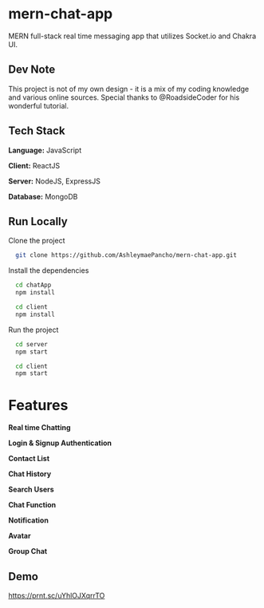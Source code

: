 # mern-chat-app

MERN full-stack real time messaging app that utilizes Socket.io and Chakra UI.

## Dev Note

This project is not of my own design - it is a mix of my coding knowledge and various online sources. Special thanks to @RoadsideCoder for his wonderful tutorial.

## Tech Stack

**Language:** JavaScript

**Client:** ReactJS

**Server:** NodeJS, ExpressJS

**Database:** MongoDB

## Run Locally

Clone the project

```bash
  git clone https://github.com/AshleymaePancho/mern-chat-app.git
```

Install the dependencies

```bash
  cd chatApp
  npm install
```

```bash
  cd client
  npm install
```

Run the project

```bash
  cd server
  npm start
```

```bash
  cd client
  npm start
```

# Features

**Real time Chatting**

**Login & Signup Authentication**

**Contact List**

**Chat History**

**Search Users**

**Chat Function**

**Notification**

**Avatar**

**Group Chat**

## Demo

https://prnt.sc/uYhlOJXqrrTO
